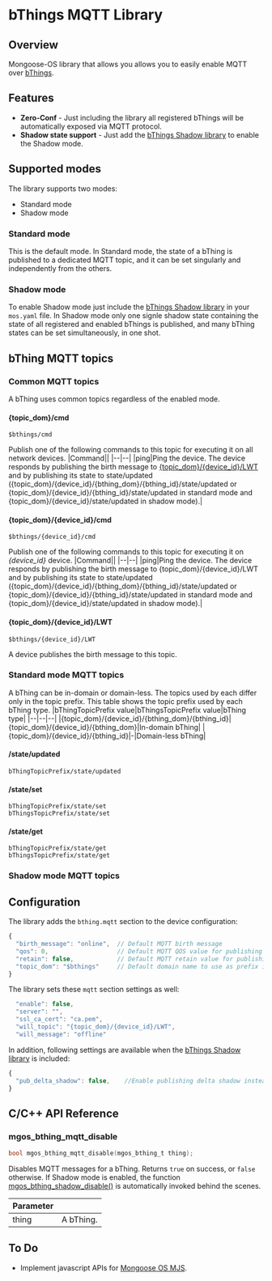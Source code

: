 # bThings MQTT Library
## Overview
Mongoose-OS library that allows you allows you to easily enable MQTT over [bThings](https://github.com/diy365-mgos/bthing).
## Features
- **Zero-Conf** - Just including the library all registered bThings will be automatically exposed via MQTT protocol.
- **Shadow state support** - Just add the [bThings Shadow library](https://github.com/diy365-mgos/bthing-shadow) to enable the Shadow mode.
## Supported modes
The library supports two modes:
- Standard mode
- Shadow mode
### Standard mode
This is the default mode. In Standard mode, the state of a bThing is published to a dedicated MQTT topic, and it can be set singularly and independently from the others.
### Shadow mode
To enable Shadow mode just include the [bThings Shadow library](https://github.com/diy365-mgos/bthing-shadow) in your `mos.yaml` file. In Shadow mode only one signle shadow state containing the state of all registered and enabled bThings is published, and many bThing states can be set simultaneously, in one shot.
## bThing MQTT topics
### Common MQTT topics
A bThing uses common topics regardless of the enabled mode.
#### {topic_dom}/cmd
```
$bthings/cmd
```
Publish one of the following commands to this topic for executing it on all network devices.
|Command||
|--|--|
|ping|Ping the device. The device responds by publishing the birth message to [{topic_dom}/{device_id}/LWT](#topic_domdevice_idlwt) and by publishing its state to state/updated ({topic_dom}/{device_id}/{bthing_dom}/{bthing_id}/state/updated or {topic_dom}/{device_id}/{bthing_id}/state/updated in standard mode and {topic_dom}/{device_id}/state/updated in shadow mode).|
#### {topic_dom}/{device_id}/cmd
```
$bthings/{device_id}/cmd
```
Publish one of the following commands to this topic for executing it on *{device_id}* device.
|Command||
|--|--|
|ping|Ping the device. The device responds by publishing the birth message to {topic_dom}/{device_id}/LWT and by publishing its state to state/updated ({topic_dom}/{device_id}/{bthing_dom}/{bthing_id}/state/updated or {topic_dom}/{device_id}/{bthing_id}/state/updated in standard mode and {topic_dom}/{device_id}/state/updated in shadow mode).|
#### {topic_dom}/{device_id}/LWT
```
$bthings/{device_id}/LWT
```
A device publishes the birth message to this topic.
### Standard mode MQTT topics
A bThing can be in-domain or domain-less. The topics used by each differ only in the topic prefix. This table shows the topic prefix used by each bThing type.
|bThingTopicPrefix value|bThingsTopicPrefix value|bThing type|
|--|--|--|
|{topic_dom}/{device_id}/{bthing_dom}/{bthing_id}|{topic_dom}/{device_id}/{bthing_dom}|In-domain bThing|
|{topic_dom}/{device_id}/{bthing_id}|-|Domain-less bThing|
#### /state/updated
```
bThingTopicPrefix/state/updated 
```
#### /state/set
```
bThingTopicPrefix/state/set
bThingsTopicPrefix/state/set
```
#### /state/get
```
bThingTopicPrefix/state/get
bThingsTopicPrefix/state/get
```
### Shadow mode MQTT topics
## Configuration
The library adds the `bthing.mqtt` section to the device configuration:
```javascript
{
  "birth_message": "online",  // Default MQTT birth message
  "qos": 0,                   // Default MQTT QOS value for publishing messages
  "retain": false,            // Default MQTT retain value for publishing messages
  "topic_dom": "$bthings"     // Default domain name to use as prefix in topic's path"
}
```
The library sets these `mqtt` section settings as well:
```javascript
  "enable": false,
  "server": "",
  "ssl_ca_cert": "ca.pem",
  "will_topic": "{topic_dom}/{device_id}/LWT",
  "will_message": "offline"
```
In addition, following settings are available when the [bThings Shadow library](https://github.com/diy365-mgos/bthing-shadow) is included:
```javascript
{
  "pub_delta_shadow": false,    //Enable publishing delta shadow instead of the full one
}
```
## C/C++ API Reference
### mgos_bthing_mqtt_disable
```c
bool mgos_bthing_mqtt_disable(mgos_bthing_t thing);
```
Disables MQTT messages for a bThing. Returns `true` on success, or `false` otherwise. If Shadow mode is enabled, the function [mgos_bthing_shadow_disable()](https://github.com/diy365-mgos/bthing-shadow#mgos_bthing_shadow_disable) is automatically invoked behind the scenes.

|Parameter||
|--|--| 
|thing|A bThing.|
## To Do
- Implement javascript APIs for [Mongoose OS MJS](https://github.com/mongoose-os-libs/mjs).
